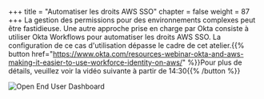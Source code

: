 +++
title = "Automatiser les droits AWS SSO"
chapter = false
weight = 87
+++
La gestion des permissions pour des environnements complexes peut être fastidieuse. Une autre approche prise en charge par Okta consiste à utiliser Okta Workflows pour automatiser les droits AWS SSO. La configuration de ce cas d'utilisation dépasse le cadre de cet atelier.{{% button href="https://www.okta.com/resources-webinar-okta-and-aws-making-it-easier-to-use-workforce-identity-on-aws/" %}}Pour plus de détails, veuillez voir la vidéo suivante à partir de 14:30{{% /button %}}

![Open End User Dashboard](/images/411_APIs_to_automate_AWS_SSO_entitlements.png)
